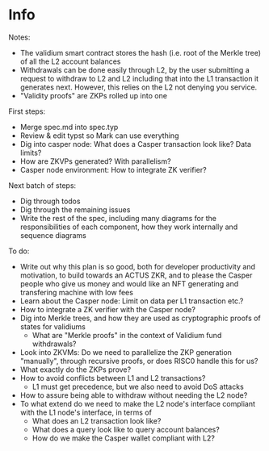 # Info

Notes:
- The validium smart contract stores the hash (i.e. root of the Merkle tree) of
  all the L2 account balances
- Withdrawals can be done easily through L2, by the user submitting a request to
  withdraw to L2 and L2 including that into the L1 transaction it generates
  next. However, this relies on the L2 not denying you service.
- "Validity proofs" are ZKPs rolled up into one

First steps:
- Merge spec.md into spec.typ
- Review & edit typst so Mark can use everything
- Dig into casper node: What does a Casper transaction look like? Data limits?
- How are ZKVPs generated? With parallelism?
- Casper node environment: How to integrate ZK verifier?

Next batch of steps:
- Dig through todos
- Dig through the remaining issues
- Write the rest of the spec, including many diagrams for the responsibilities
  of each component, how they work internally and sequence diagrams

To do:
- Write out why this plan is so good, both for developer productivity and
  motivation, to build towards an ACTUS ZKR, and to please the Casper people who
  give us money and would like an NFT generating and transfering machine with
  low fees
- Learn about the Casper node: Limit on data per L1 transaction etc.?
- How to integrate a ZK verifier with the Casper node?
- Dig into Merkle trees, and how they are used as cryptographic proofs of states
  for validiums
  * What are "Merkle proofs" in the context of Validium fund withdrawals?
- Look into ZKVMs: Do we need to parallelize the ZKP generation "manually",
  through recursive proofs, or does RISC0 handle this for us?
- What exactly do the ZKPs prove?
- How to avoid conflicts between L1 and L2 transactions?
  * L1 must get precedence, but we also need to avoid DoS attacks
- How to assure being able to withdraw without needing the L2 node?
- To what extend do we need to make the L2 node's interface compliant with the
  L1 node's interface, in terms of
  * What does an L2 transaction look like?
  * What does a query look like to query account balances?
  * How do we make the Casper wallet compliant with L2?




